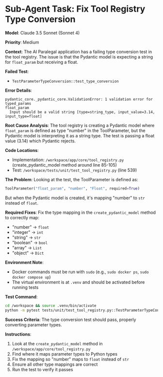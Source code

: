 # Sub-Agent Task: Fix Tool Registry Type Conversion

**Model**: Claude 3.5 Sonnet (Sonnet 4)

**Priority**: Medium

**Context**: 
The AI Paralegal application has a failing type conversion test in the tool registry. The issue is that the Pydantic model is expecting a string for `float_param` but receiving a float.

**Failed Test**:
- `TestParameterTypeConversion::test_type_conversion`

**Error Details**:
```
pydantic_core._pydantic_core.ValidationError: 1 validation error for typed_params
float_param
  Input should be a valid string [type=string_type, input_value=3.14, input_type=float]
```

**Root Cause Analysis**:
The tool registry is creating a Pydantic model where `float_param` is defined as type "number" in the ToolParameter, but the Pydantic model is interpreting it as a string type. The test is passing a float value (3.14) which Pydantic rejects.

**Code Locations**:
- Implementation: `/workspace/app/core/tool_registry.py` (create_pydantic_model method around line 85-105)
- Test: `/workspace/tests/unit/test_tool_registry.py` (line 539)

**The Problem**:
Looking at the test, the ToolParameter is defined as:
```python
ToolParameter("float_param", "number", "Float", required=True)
```

But when the Pydantic model is created, it's mapping "number" to `str` instead of `float`.

**Required Fixes**:
Fix the type mapping in the `create_pydantic_model` method to correctly map:
- "number" → `float`
- "integer" → `int`
- "string" → `str`
- "boolean" → `bool`
- "array" → `List`
- "object" → `Dict`

**Environment Note**:
- Docker commands must be run with `sudo` (e.g., `sudo docker ps`, `sudo docker compose up`)
- The virtual environment is at `.venv` and should be activated before running tests

**Test Command**:
```bash
cd /workspace && source .venv/bin/activate
python -m pytest tests/unit/test_tool_registry.py::TestParameterTypeConversion::test_type_conversion -v --no-cov
```

**Success Criteria**:
The type conversion test should pass, properly converting parameter types.

**Instructions**:
1. Look at the `create_pydantic_model` method in `/workspace/app/core/tool_registry.py`
2. Find where it maps parameter types to Python types
3. Fix the mapping so "number" maps to `float` instead of `str`
4. Ensure all other type mappings are correct
5. Run the test to verify it passes